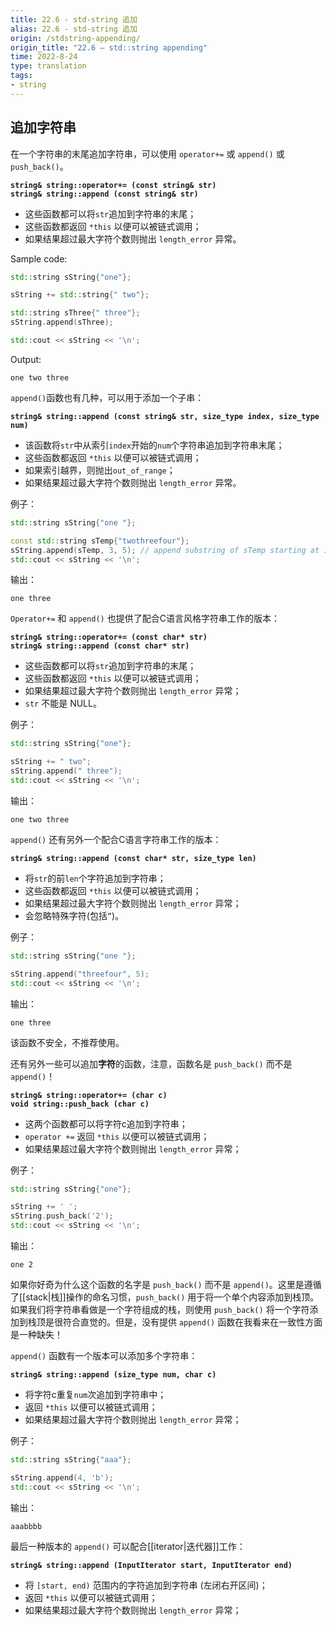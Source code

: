 ```yaml
---
title: 22.6 - std-string 追加
alias: 22.6 - std-string 追加
origin: /stdstring-appending/
origin_title: "22.6 — std::string appending"
time: 2022-8-24
type: translation
tags:
- string
---
```



## 追加字符串

在一个字符串的末尾追加字符串，可以使用 `operator+=` 或 `append()` 或 `push_back()`。

**`string& string::operator+= (const string& str)`**  
**`string& string::append (const string& str)`**  

-   这些函数都可以将`str`追加到字符串的末尾；
-   这些函数都返回 `*this` 以便可以被链式调用；
-   如果结果超过最大字符个数则抛出 `length_error` 异常。

Sample code:

```cpp
std::string sString{"one"};

sString += std::string{" two"};

std::string sThree{" three"};
sString.append(sThree);

std::cout << sString << '\n';
```


Output:

```
one two three
```

`append()`函数也有几种，可以用于添加一个子串：

**`string& string::append (const string& str, size_type index, size_type num)`**

-   该函数将`str`中从索引`index`开始的`num`个字符串追加到字符串末尾；
-   这些函数都返回 `*this` 以便可以被链式调用；
-   如果索引越界，则抛出`out_of_range`；
-   如果结果超过最大字符个数则抛出 `length_error` 异常。

例子：

```cpp
std::string sString{"one "};

const std::string sTemp{"twothreefour"};
sString.append(sTemp, 3, 5); // append substring of sTemp starting at index 3 of length 5
std::cout << sString << '\n';
```

输出：

```
one three
```

`Operator+=` 和 `append()` 也提供了配合C语言风格字符串工作的版本：

**`string& string::operator+= (const char* str)`**  
**`string& string::append (const char* str)`**  

-   这些函数都可以将`str`追加到字符串的末尾；
-   这些函数都返回 `*this` 以便可以被链式调用；
-   如果结果超过最大字符个数则抛出 `length_error` 异常；
-   `str` 不能是 NULL。

例子：

```cpp
std::string sString{"one"};

sString += " two";
sString.append(" three");
std::cout << sString << '\n';
```

输出：

```
one two three
```

`append()` 还有另外一个配合C语言字符串工作的版本：

**`string& string::append (const char* str, size_type len)`**  

-  将`str`的前`len`个字符追加到字符串；
-  这些函数都返回 `*this` 以便可以被链式调用；
-  如果结果超过最大字符个数则抛出 `length_error` 异常；
-  会忽略特殊字符(包括`”`)。

例子：

```cpp
std::string sString{"one "};

sString.append("threefour", 5);
std::cout << sString << '\n';
```

输出：

```
one three
```

该函数不安全，不推荐使用。

还有另外一些可以追加**字符**的函数，注意，函数名是 `push_back()` 而不是 `append()`！

**`string& string::operator+= (char c)`**  
**`void string::push_back (char c)`**  

-   这两个函数都可以将字符c追加到字符串；
-   `operator +=` 返回 `*this` 以便可以被链式调用；
-   如果结果超过最大字符个数则抛出 `length_error` 异常；

例子：

```cpp
std::string sString{"one"};

sString += ' ';
sString.push_back('2');
std::cout << sString << '\n';
```

输出：

```
one 2
```

如果你好奇为什么这个函数的名字是 `push_back()` 而不是 `append()`。这里是遵循了[[stack|栈]]操作的命名习惯，`push_back()` 用于将一个单个内容添加到栈顶。如果我们将字符串看做是一个字符组成的栈，则使用 `push_back()` 将一个字符添加到栈顶是很符合直觉的。但是，没有提供 `append()` 函数在我看来在一致性方面是一种缺失！

`append()` 函数有一个版本可以添加多个字符串：

**`string& string::append (size_type num, char c)`**  

-  将字符c重复`num`次追加到字符串中；
-  返回 `*this` 以便可以被链式调用；
-  如果结果超过最大字符个数则抛出 `length_error` 异常；

例子：

```cpp
std::string sString{"aaa"};

sString.append(4, 'b');
std::cout << sString << '\n';
```

输出：

```
aaabbbb
```

最后一种版本的 `append()` 可以配合[[iterator|迭代器]]工作：

**`string& string::append (InputIterator start, InputIterator end)`**  

-   将 `[start, end)` 范围内的字符追加到字符串 (左闭右开区间)；
-   返回 `*this` 以便可以被链式调用；
-   如果结果超过最大字符个数则抛出 `length_error` 异常；